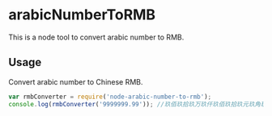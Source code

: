 # arabicNumberToRMB
This is a node tool to convert arabic number to RMB.

## Usage
Convert arabic number to Chinese RMB.

```javascript
var rmbConverter = require('node-arabic-number-to-rmb');
console.log(rmbConverter('9999999.99')); //玖佰玖拾玖万玖仟玖佰玖拾玖元玖角玖分
```

